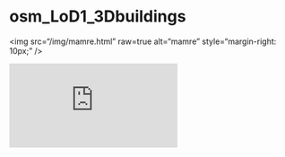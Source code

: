 # osm_LoD1_3Dbuildings

<img
src=“/img/mamre.html”
raw=true
alt=“mamre”
style=“margin-right: 10px;”
/>

![alt text](https://github.com/AdrianKriger/osm_LoD1_3Dbuildings/blob/main/img/mamre.html)

